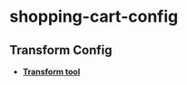 # shopping-cart-config

## Transform Config
- [**Transform tool**](https://github.com/copperleaftech/capture-config-transform) 

